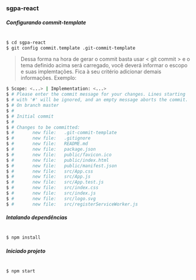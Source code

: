 ### sgpa-react
##### Configurando commit-template
#
```sh
$ cd sgpa-react
$ git config commit.template .git-commit-template
```
>Dessa forma na hora de gerar o commit basta usar < git commit > e o tema definido acima será carregado, você deverá informar o escopo e suas implemtações. Fica à seu critério adicionar demais informações.
Exemplo:
```sh
$ Scope: <...> | Implementation: <...>
$ # Please enter the commit message for your changes. Lines starting
$ # with '#' will be ignored, and an empty message aborts the commit.
$ # On branch master
$ #
$ # Initial commit
$ #
$ # Changes to be committed:
$ #       new file:   .git-commit-template
$ #       new file:   .gitignore
$ #       new file:   README.md
$ #       new file:   package.json
$ #       new file:   public/favicon.ico
$ #       new file:   public/index.html
$ #       new file:   public/manifest.json
$ #       new file:   src/App.css
$ #       new file:   src/App.js
$ #       new file:   src/App.test.js
$ #       new file:   src/index.css
$ #       new file:   src/index.js
$ #       new file:   src/logo.svg
$ #       new file:   src/registerServiceWorker.js
```

##### Intalando dependências
#
```sh
$ npm install
```

##### Iniciado projeto
#
```sh
$ npm start
```

